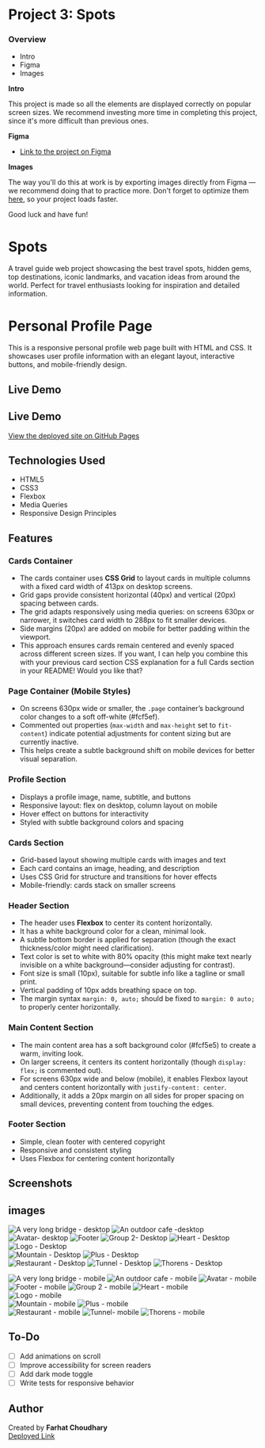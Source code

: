 # Project 3: Spots

### Overview

- Intro
- Figma
- Images

**Intro**

This project is made so all the elements are displayed correctly on popular screen sizes. We recommend investing more time in completing this project, since it's more difficult than previous ones.

**Figma**

- [Link to the project on Figma](https://www.figma.com/file/BBNm2bC3lj8QQMHlnqRsga/Sprint-3-Project-%E2%80%94-Spots?type=design&node-id=2%3A60&mode=design&t=afgNFybdorZO6cQo-1)

**Images**

The way you'll do this at work is by exporting images directly from Figma — we recommend doing that to practice more. Don't forget to optimize them [here](https://tinypng.com/), so your project loads faster.

Good luck and have fun!

# Spots

A travel guide web project showcasing the best travel spots, hidden gems, top destinations, iconic landmarks, and vacation ideas from around the world. Perfect for travel enthusiasts looking for inspiration and detailed information.

# Personal Profile Page

This is a responsive personal profile web page built with HTML and CSS. It showcases user profile information with an elegant layout, interactive buttons, and mobile-friendly design.

## Live Demo

## Live Demo

[View the deployed site on GitHub Pages](https://Farhatchowdhary.github.io/se_project_spots)

## Technologies Used

- HTML5
- CSS3
- Flexbox
- Media Queries
- Responsive Design Principles

## Features

### Cards Container

- The cards container uses **CSS Grid** to layout cards in multiple columns with a fixed card width of 413px on desktop screens.
- Grid gaps provide consistent horizontal (40px) and vertical (20px) spacing between cards.
- The grid adapts responsively using media queries: on screens 630px or narrower, it switches card width to 288px to fit smaller devices.
- Side margins (20px) are added on mobile for better padding within the viewport.
- This approach ensures cards remain centered and evenly spaced across different screen sizes.
  If you want, I can help you combine this with your previous card section CSS explanation for a full Cards section in your README! Would you like that?

### Page Container (Mobile Styles)

- On screens 630px wide or smaller, the `.page` container’s background color changes to a soft off-white (#fcf5ef).
- Commented out properties (`max-width` and `max-height` set to `fit-content`) indicate potential adjustments for content sizing but are currently inactive.
- This helps create a subtle background shift on mobile devices for better visual separation.

### Profile Section

- Displays a profile image, name, subtitle, and buttons
- Responsive layout: flex on desktop, column layout on mobile
- Hover effect on buttons for interactivity
- Styled with subtle background colors and spacing

### Cards Section

- Grid-based layout showing multiple cards with images and text
- Each card contains an image, heading, and description
- Uses CSS Grid for structure and transitions for hover effects
- Mobile-friendly: cards stack on smaller screens

### Header Section

- The header uses **Flexbox** to center its content horizontally.
- It has a white background color for a clean, minimal look.
- A subtle bottom border is applied for separation (though the exact thickness/color might need clarification).
- Text color is set to white with 80% opacity (this might make text nearly invisible on a white background—consider adjusting for contrast).
- Font size is small (10px), suitable for subtle info like a tagline or small print.
- Vertical padding of 10px adds breathing space on top.
- The margin syntax `margin: 0, auto;` should be fixed to `margin: 0 auto;` to properly center horizontally.

### Main Content Section

- The main content area has a soft background color (#fcf5e5) to create a warm, inviting look.
- On larger screens, it centers its content horizontally (though `display: flex;` is commented out).
- For screens 630px wide and below (mobile), it enables Flexbox layout and centers content horizontally with `justify-content: center`.
- Additionally, it adds a 20px margin on all sides for proper spacing on small devices, preventing content from touching the edges.

### Footer Section

- Simple, clean footer with centered copyright
- Responsive and consistent styling
- Uses Flexbox for centering content horizontally

## Screenshots

## images

![A very long bridge - desktop](./images/a-very-long-bridge.jpg)
![An outdoor cafe -desktop](./images/an-outdoor-cafe.jpg)
![Avatar- desktop](./images/avatar.jpg)
![Footer](./images/Footer.png)
![Group 2- Desktop](./images/Group2.svg)
![Heart - Desktop](./images/heart.png)  
![Logo - Desktop](./images/Logo.svg)  
![Mountain - Desktop](./images/mountain.jpg)
![Plus - Desktop](./images/plus.svg)  
![Restaurant - Desktop](./images/restaurant.jpg)
![Tunnel - Desktop](./images/tunnel.jpg)
![Thorens - Desktop](./images/val-thorens.jpg)

![A very long bridge - mobile](./images/a-very-long-bridge.jpg)
![An outdoor cafe - mobile](./images/an-outdoor-cafe.jpg)
![Avatar - mobile](./images/avatar.jpg)
![Footer - mobile](./images/Footer.png)
![Group 2 -  mobile](./images/Group2.svg)
![Heart - mobile](./images/heart.png)  
![Logo - mobile](./images/Logo.svg)  
![Mountain - mobile](./images/mountain.jpg)
![Plus - mobile](./images/plus.svg)  
![Restaurant - mobile](./images/restaurant.jpg)
![Tunnel- mobile](./images/tunnel.jpg)
![Thorens - mobile](./images/val-thorens.jpg)

## To-Do

- [ ] Add animations on scroll
- [ ] Improve accessibility for screen readers
- [ ] Add dark mode toggle
- [ ] Write tests for responsive behavior

## Author

Created by **Farhat Choudhary**  
[Deployed Link](https://github.com/farhatchowdhary/se_project_spots)
